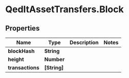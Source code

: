 # QedItAssetTransfers.Block

## Properties
Name | Type | Description | Notes
------------ | ------------- | ------------- | -------------
**blockHash** | **String** |  | 
**height** | **Number** |  | 
**transactions** | **[String]** |  | 


